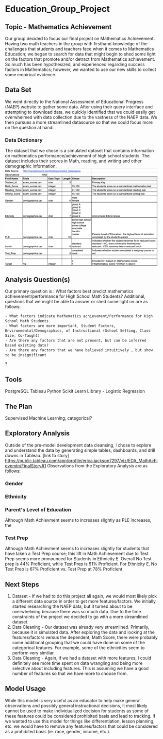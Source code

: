 # Education_Group_Project
## Topic - Mathematics Achievement
Our group decided to focus our final project on Mathematics Achievement.  Having two math teachers in the group with firsthand knowledge of the challenges that students and teachers face when it comes to Mathematics Education; we began to search for data that might begin to shed some light on the factors that promote and/or detract from Mathematics achievement.  So much has been hypothesized, and experienced regarding success factors in Mathematics; however, we wanted to use our new skills to collect some empirical evidence.

## Data Set 
We went directly to the National Assessment of Educational Progress (NAEP) website to gather some data.  After using their query interface and attempting to download data, we quickly identified that we could easily get overwhelmed with data collection due to the vastness of the NAEP data.  We then pursues a more streamlined datasource so that we could focus more on the question at hand.
### Data Dictionary
The dataset that we chose is a simulated dataset that contains information on mathematics performance/achievement of high school students. The dataset includes their scores in Math, reading, and writing and other demographic information. 
![Alt text](https://github.com/Jess-Vannatter/Education_Group_Project-/blob/Erica_dev/Resources/Data_Dictionary.png)


## Analysis Question(s)
Our primary question is : What factors best predict mathematics achievement/performance for High School Math Students?
Additional, questions that we might be able to answer or shed some light on are as follows:

    - What factors indicate Mathematics achievement/Performance for High School Math Students
    - What factors are more important, Student Factors, Environmental/Demographics, of Instructional (School Setting, Class Size, Co-Taught)
    - Are there any factors that are not present, but can be inferred based existing data?
    - Are there any factors that we have believed intuitively , but show to be insignificant

?

## Tools
PostgreSQL
Tableau
Python Scikit Learn Library - Logistic Regression

## The Plan
Supervised Machine Learning, categorical?

## Exploratory Analysis
Outside of the pre-model development data cleansing, I chose to explore and understand the data by generating simple tables, dashboards, and drill downs in Tableau.
[link to story] https://public.tableau.com/app/profile/erica.jackson7297/viz/EDA_MathAchievemtn/FinalStory#1
Observations from the Exploratory Analysis are as follows:
### Gender

### Ethnicity

### Parent's Level of Education
Although Math Achievment seems to increases slightly as PLE increases, the 

### Test Prep
Although Math Achievment seems to increases slightly for students that have taken a Test Prep course; this lift in Math Achievement due to Test Prep seems more pronounced for Students in Ethnicity E.  Overall No Test prep is 44% Proficient, while Test Prep is 51% Proficient. For Ethnicity E, No Test Prep is 67% Proficient vs. Test Prep at 78% Proficient.

## Next Steps
  1. Dataset - If we had to do this project all again, we would most likely pick a different data source in order to get more features/factors.  We initially started researching the NAEP data, but it turned about to be overwhelming because there was so much data.  Due to the time constraints of the project we decided to go with a more streamlined dataset.
  2. Data Cleaning - Our dataset was already very streamlined. Primarily, because it is simulated data.  After exploring the data and looking at the features/factors versus the dependent, Math Score, there were probably some additional grouping that we could have done on some of the categorical features. For example, some of the ethnicities seem to perform very similiar. 
  3. Data Cleaning - Again, if we had a dataset with more features, I could definitely see more time spent on data wrangling and being more selective about including features.  This is assuming we have a good number of features so that we have more to choose from.

## Model Usage
While this model is very useful as an educator to help make general observations and possibly general instructional decisions, it most likely cannot be used to make individualized decision for students as some of these features could be considered prohibited basis and lead to tracking. If we wanted to use this model for things like differentiation, lesson planning, etc. we would have to remove any features/factors that could be considered as a prohibited basis (ie. race, gender, income, etc.).

